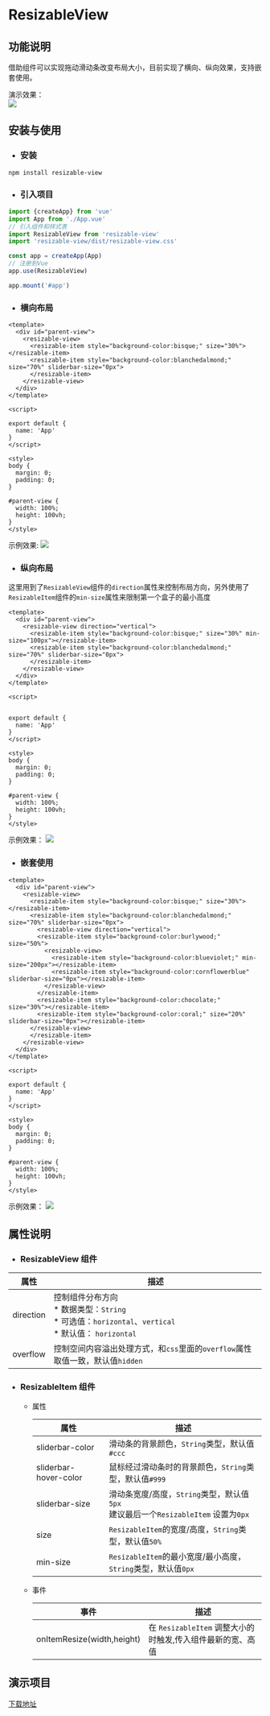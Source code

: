 # ResizableView 

## 功能说明  
借助组件可以实现拖动滑动条改变布局大小，目前实现了横向、纵向效果，支持嵌套使用。

演示效果：  
![](./demo/gif/3.gif)

## 安装与使用
* ### 安装
```
npm install resizable-view
```
* ### 引入项目
``` javascript
import {createApp} from 'vue'
import App from './App.vue'
// 引入组件和样式表
import ResizableView from 'resizable-view'
import 'resizable-view/dist/resizable-view.css'

const app = createApp(App)
// 注册到Vue
app.use(ResizableView)

app.mount('#app')

```
* ### 横向布局
``` Vue
<template>
  <div id="parent-view">
    <resizable-view>
      <resizable-item style="background-color:bisque;" size="30%"></resizable-item>
      <resizable-item style="background-color:blanchedalmond;" size="70%" sliderbar-size="0px">
      </resizable-item>
    </resizable-view>
  </div>
</template>

<script>

export default {
  name: 'App'
}
</script>

<style>
body {
  margin: 0;
  padding: 0;
}

#parent-view {
  width: 100%;
  height: 100vh;
}
</style>

```
示例效果:
![](./demo/gif/1.gif)  

* ### 纵向布局  
这里用到了`ResizableView`组件的`direction`属性来控制布局方向，另外使用了`ResizableItem`组件的`min-size`属性来限制第一个盒子的最小高度
``` vue
<template>
  <div id="parent-view">
    <resizable-view direction="vertical">
      <resizable-item style="background-color:bisque;" size="30%" min-size="100px"></resizable-item>
      <resizable-item style="background-color:blanchedalmond;" size="70%" sliderbar-size="0px">
      </resizable-item>
    </resizable-view>
  </div>
</template>

<script>


export default {
  name: 'App'
}
</script>

<style>
body {
  margin: 0;
  padding: 0;
}

#parent-view {
  width: 100%;
  height: 100vh;
}
</style>

```  
示例效果： 
![](./demo/gif/2.gif)

* ### 嵌套使用
``` Vue
<template>
  <div id="parent-view">
    <resizable-view>
      <resizable-item style="background-color:bisque;" size="30%"></resizable-item>
      <resizable-item style="background-color:blanchedalmond;" size="70%" sliderbar-size="0px">
        <resizable-view direction="vertical">
        <resizable-item style="background-color:burlywood;" size="50%">
          <resizable-view>
            <resizable-item style="background-color:blueviolet;" min-size="200px"></resizable-item>
            <resizable-item style="background-color:cornflowerblue" sliderbar-size="0px"></resizable-item>
          </resizable-view>
        </resizable-item>
        <resizable-item style="background-color:chocolate;" size="30%"></resizable-item>
        <resizable-item style="background-color:coral;" size="20%" sliderbar-size="0px"></resizable-item>
      </resizable-view>
      </resizable-item>
    </resizable-view>
  </div>
</template>

<script>

export default {
  name: 'App'
}
</script>

<style>
body {
  margin: 0;
  padding: 0;
}

#parent-view {
  width: 100%;
  height: 100vh;
}
</style>

```  
示例效果：
![](./demo/gif/3.gif)

## 属性说明
* ### ResizableView 组件

| 属性 | 描述 |  
| ---- | ---- |
| direction | 控制组件分布方向<br/>* 数据类型：`String`<br/>* 可选值：`horizontal`、`vertical` <br/>* 默认值： `horizontal`|
| overflow | 控制空间内容溢出处理方式，和`css`里面的`overflow`属性取值一致，默认值`hidden`|
* ### ResizableItem 组件
  * 属性  

    | 属性 | 描述 |  
    | ---- | ---- |
    | sliderbar-color | 滑动条的背景颜色，`String`类型，默认值`#ccc` |
    | sliderbar-hover-color | 鼠标经过滑动条时的背景颜色，`String`类型，默认值`#999` |
    | sliderbar-size | 滑动条宽度/高度，`String`类型，默认值`5px`<br/>建议最后一个`ResizableItem` 设置为`0px` |
    | size | `ResizableItem`的宽度/高度，`String`类型，默认值`50%` |
    | min-size | `ResizableItem`的最小宽度/最小高度，`String`类型，默认值`0px` |   

  * 事件  

    | 事件 | 描述 |
    | ---- | ---- |
    | onItemResize(width,height) | 在 `ResizableItem` 调整大小的时触发,传入组件最新的宽、高值 |

## 演示项目
[下载地址](./demo/demo.zip)  
  
    
      
      